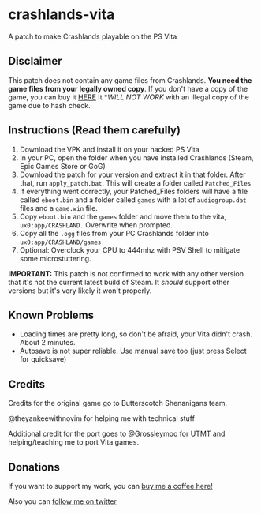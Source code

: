 # crashlands-vita
A patch to make Crashlands playable on the PS Vita

###

## Disclaimer
This patch does not contain any game files from Crashlands. **You need the game files from your legally owned copy**.
If you don't have a copy of the game, you can buy it [HERE](https://store.steampowered.com/app/391730/Crashlands/)
It **WILL NOT WORK* with an illegal copy of the game due to hash check.

## Instructions (Read them carefully)
1. Download the VPK and install it on your hacked PS Vita
2. In your PC, open the folder when you have installed Crashlands (Steam, Epic Games Store or GoG)
3. Download the patch for your version and extract it in that folder. After that, run `apply_patch.bat`. This will create a folder called `Patched_Files`
4. If everything went correctly, your Patched_Files folders will have a file called `eboot.bin` and a folder called `games` with a lot of `audiogroup.dat` files and a `game.win` file.
5. Copy `eboot.bin` and the `games` folder and move them to the vita, `ux0:app/CRASHLAND.` Overwrite when prompted. 
6. Copy all the `.ogg` files from your PC Crashlands folder into `ux0:app/CRASHLAND/games` 
7. Optional: Overclock your CPU to 444mhz with PSV Shell to mitigate some microstuttering.

**IMPORTANT:** This patch is not confirmed to work with any other version that it's not the current latest build of Steam. It _should_ support other versions but it's very likely it won't properly.

## Known Problems
* Loading times are pretty long, so don't be afraid, your Vita didn't crash. About 2 minutes.
* Autosave is not super reliable. Use manual save too (just press Select for quicksave)

## Credits
Credits for the original game go to Butterscotch Shenanigans team.

@theyankeewithnovim for helping me with technical stuff

Additional credit for the port goes to @Grossleymoo for UTMT and helping/teaching me to port Vita games.

## Donations
If you want to support my work, you can [buy me a coffee here!](https://www.buymeacoffee.com/m1s3ry)

Also you can [follow me on twitter](https://www.twitter.com/m1s3ry_)

